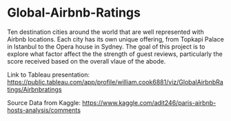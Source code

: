 # Global-Airbnb-Ratings
Ten destination cities around the world that are well represented with Airbnb locations. Each city has its own unique offering, from Topkapi Palace in Istanbul to the Opera house in Sydney. 
The goal of this project is to explore what factor affect the the strength of guest reviews, particularly the score received based on the overall vlaue of the abode. 

Link to Tableau presentation: https://public.tableau.com/app/profile/william.cook6881/viz/GlobalAirbnbRatings/Airbnbratings

Source Data from Kaggle: https://www.kaggle.com/adit246/paris-airbnb-hosts-analysis/comments
